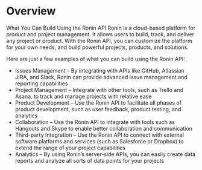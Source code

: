 # Overview

What You Can Build Using the Ronin API
Ronin is a cloud-based platform for product and project management. It allows users to build, track, and deliver any project or product. With the Ronin API, you can customize the platform for your own needs, and build powerful projects, products, and solutions.

Here are just a few examples of what you can build using the Ronin API:

- Issues Management – By integrating with APIs like GitHub, Atlassian JIRA, and Slack, Ronin can provide advanced issue management and reporting capabilities
- Project Management – Integrate with other tools, such as Trello and Asana, to track and manage projects with relative ease
- Product Development – Use the Ronin API to facilitate all phases of product development, such as user feedback, product testing, and analytics
- Collaboration – Use the Ronin API to integrate with tools such as Hangouts and Skype to enable better collaboration and communication
- Third-party Integration – Use the Ronin API to connect with external software platforms and services (such as Salesforce or Dropbox) to extend the range of your project capabilities
- Analytics – By using Ronin’s server-side APIs, you can easily create data reports and analyze all sorts of data points for your projects
